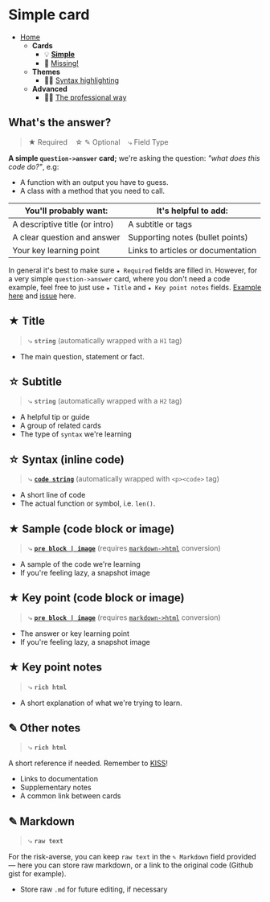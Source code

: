 # Simple card

- [Home](../../../README.md)
    - **Cards**
        + 💡 **[Simple](../simple/index.md)**
        + 🔎 [Missing!](../missing/index.md)
    - **Themes**
        + 🧑‍🎨 [Syntax highlighting](../highlight/index.md)
    - **Advanced**
        + 🧑‍🎓 [The professional way](../advanced/index.md)


## What's the answer?

> ★ Required  &nbsp;&nbsp;&nbsp;☆ ✎ Optional &nbsp;&nbsp;&nbsp;⤷ Field Type

**A simple `question->answer` card;** we're asking the question: _"what does this code do?"_, e.g:

- A function with an output you have to guess.
- A class with a method that you need to call.

| You'll probably want: | It's helpful to add: |
| --------------------- | ------------------------------ |
| A descriptive title (or intro) | A subtitle or tags |
| A clear question and answer | Supporting notes (bullet points) |
| Your key learning point | Links to articles or documentation |

In general it's best to make sure `★ Required` fields are filled in. However, for a very simple `question->answer` card, where you don't need a code example, feel free to just use `★ Title` and `★ Key point notes` fields. [Example here](https://codepen.io/testuser-247585903/pen/yLwgBgp) and [issue](https://github.com/badlydrawnrob/anki/issues/46) here.


## ★ Title

> ⤷ **`string`** (automatically wrapped with a `H1` tag)

- The main question, statement or fact.


## ☆ Subtitle

> ⤷ **`string`** (automatically wrapped with a `H2` tag)

- A helpful tip or guide
- A group of related cards
- The type of `syntax` we're learning


## ☆ Syntax (inline code)

> ⤷ **[`code string`](../highlight/index.md#basic-syntax-highlighting)**
>    (automatically wrapped with `<p><code>` tag)

- A short line of code
- The actual function or symbol, i.e. `len()`.


## ★ Sample (code block or image)

> ⤷ **[`pre block | image`](../highlight/index.md#full-syntax-highlighting)**
>    (requires [`markdown->html`](../highlight/index.md#full-syntax-highlighting) conversion)

- A sample of the code we're learning
- If you're feeling lazy, a snapshot image


## ★ Key point (code block or image)

> ⤷ **[`pre block | image`](../highlight/index.md#full-syntax-highlighting)**
>     (requires [`markdown->html`](../highlight/index.md#full-syntax-highlighting) conversion)

- The answer or key learning point
- If you're feeling lazy, a snapshot image


## ★ Key point notes

> ⤷ **`rich html`**

- A short explanation of what we're trying to learn.


## ✎ Other notes

> ⤷ **`rich html`**

A short reference if needed. Remember to [KISS](../../../#keep-it-simple-stupid)!

- Links to documentation
- Supplementary notes
- A common link between cards


## ✎ Markdown

> ⤷ **`raw text`**

For the risk-averse, you can keep `raw text` in the `✎ Markdown` field provided — here you can store raw markdown, or a link to the original code (Github gist for example).

- Store raw `.md` for future editing, if necessary

